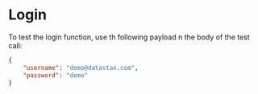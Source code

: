 # Login

To test the login function, use th following payload n the body of the test call:

```json
{
    "username": "demo@datastax.com",
    "password": "demo"
}
```
